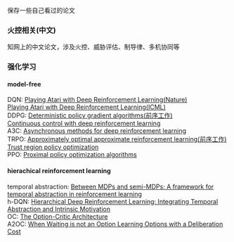 保存一些自己看过的论文

### 火控相关(中文)
知网上的中文论文，涉及火控、威胁评估、制导律、多机协同等

### 强化学习
#### model-free
DQN: [Playing Atari with Deep Reinforcement Learning(Nature)](https://github.com/YangShengqi/paper/blob/master/%E5%BC%BA%E5%8C%96%E5%AD%A6%E4%B9%A0/model-free/Playing%20Atari%20with%20Deep%20Reinforcement%20Learning(Nature).pdf)  
     [Playing Atari with Deep Reinforcement Learning(ICML)](https://github.com/YangShengqi/paper/blob/master/%E5%BC%BA%E5%8C%96%E5%AD%A6%E4%B9%A0/model-free/Playing%20Atari%20with%20Deep%20Reinforcement%20Learning(ICML).pdf)  
DDPG: [Deterministic policy gradient algorithms(前序工作)](https://github.com/YangShengqi/paper/blob/master/%E5%BC%BA%E5%8C%96%E5%AD%A6%E4%B9%A0/model-free/Deterministic%20policy%20gradient%20algorithms.pdf)  
      [Continuous control with deep reinforcement learning](https://github.com/YangShengqi/paper/blob/master/%E5%BC%BA%E5%8C%96%E5%AD%A6%E4%B9%A0/model-free/Continuous%20control%20with%20deep%20reinforcement%20learning.pdf)  
A3C: [Asynchronous methods for deep reinforcement learning](https://github.com/YangShengqi/paper/blob/master/%E5%BC%BA%E5%8C%96%E5%AD%A6%E4%B9%A0/model-free/Asynchronous%20methods%20for%20deep%20reinforcement%20learning.pdf)  
TRPO: [Approximately optimal approximate reinforcement learning(前序工作)](https://github.com/YangShengqi/paper/blob/master/%E5%BC%BA%E5%8C%96%E5%AD%A6%E4%B9%A0/model-free/Approximately%20optimal%20approximate%20reinforcement%20learning.pdf)  
      [Trust region policy optimization](https://github.com/YangShengqi/paper/blob/master/%E5%BC%BA%E5%8C%96%E5%AD%A6%E4%B9%A0/model-free/Trust%20region%20policy%20optimization.pdf)  
PPO: [Proximal policy optimization algorithms](https://github.com/YangShengqi/paper/blob/master/%E5%BC%BA%E5%8C%96%E5%AD%A6%E4%B9%A0/model-free/Proximal%20policy%20optimization%20algorithms.pdf)  

#### hierachical reinforcement learning
temporal abstraction: [Between MDPs and semi-MDPs: A framework for temporal abstraction in reinforcement learning](https://github.com/YangShengqi/paper/blob/master/%E5%BC%BA%E5%8C%96%E5%AD%A6%E4%B9%A0/%E5%88%86%E5%B1%82%E5%BC%BA%E5%8C%96%E5%AD%A6%E4%B9%A0/Between%20MDPs%20and%20semi-MDPs:%0AA%20framework%20for%20temporal%20abstraction%0Ain%20reinforcement%20learning.pdf)  
h-DQN: [Hierarchical Deep Reinforcement Learning: Integrating Temporal Abstraction and Intrinsic Motivation](https://github.com/YangShengqi/paper/blob/master/%E5%BC%BA%E5%8C%96%E5%AD%A6%E4%B9%A0/%E5%88%86%E5%B1%82%E5%BC%BA%E5%8C%96%E5%AD%A6%E4%B9%A0/Hierarchical%20Deep%20Reinforcement%20Learning:%0AIntegrating%20Temporal%20Abstraction%20and%0AIntrinsic%20Motivation.pdf)  
OC: [The Option-Critic Architecture](https://github.com/YangShengqi/paper/blob/master/%E5%BC%BA%E5%8C%96%E5%AD%A6%E4%B9%A0/%E5%88%86%E5%B1%82%E5%BC%BA%E5%8C%96%E5%AD%A6%E4%B9%A0/The%20Option-Critic%20Architecture.pdf)    
A2OC: [When Waiting is not an Option  Learning Options with a Deliberation Cost](https://github.com/YangShengqi/paper/blob/master/%E5%BC%BA%E5%8C%96%E5%AD%A6%E4%B9%A0/%E5%88%86%E5%B1%82%E5%BC%BA%E5%8C%96%E5%AD%A6%E4%B9%A0/When%20Waiting%20is%20not%20an%20Option%20%20Learning%20Options%20with%20a%20Deliberation%20Cost.pdf)  
